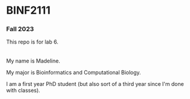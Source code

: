 # BINF2111
### Fall 2023

This repo is for lab 6.
<br/><br/><br/>
My name is Madeline. 

My major is Bioinformatics and Computational Biology.

I am a first year PhD student (but also sort of a third year since I'm done with classes).
